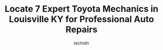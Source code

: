 ---
layout: ampstory
image: https://images.unsplash.com/photo-1529589438034-00c0e7a6452f?ixlib=rb-4.0.3&ixid=MnwxMjA3fDB8MHxwaG90by1wYWdlfHx8fGVufDB8fHx8&auto=format&fit=crop&w=640&h=853&q=80
author: techidn
featured: false
description: If youre in need of trustworthy and skilled Toyota Mechanic in Louisville KY, USA, youll be pleased to discover the 7 best Toyota Mechanic in town. Their expertise and commitment to custom
title: Locate 7 Expert Toyota Mechanics in Louisville KY for Professional Auto Repairs
cover:
   title: Locate 7 Expert Toyota Mechanics in Louisville KY for Professional Auto Repairs
   subtitle: Rickpate
   background: https://images.unsplash.com/photo-1529589438034-00c0e7a6452f?ixlib=rb-4.0.3&ixid=MnwxMjA3fDB8MHxwaG90by1wYWdlfHx8fGVufDB8fHx8&auto=format&fit=crop&w=640&h=853&q=80

pages: 
 - layout: thirds
   top: <h1>#1 SMI Automotive Service</h1>
   bottom: "<p>Love SMI! They are always prompt and helpful. They are not inexpensive, but reliable for a job well done. I have had my car serviced here for oil changes and other odds a</p>"
   background: https://www.knot35.com/toplist/wp-content/uploads/2023/06/best-toyota-mechanic-1-in-louisville-ky-1685839433.jpeg
   backgroundblur: true
 - layout: thirds
   top: <h1>#2 Louisville Automotive Shop</h1>
   bottom: "<p>4409 Bardstown Rd, Louisville, KY 40218, United States</p>"
   background: https://www.knot35.com/toplist/wp-content/uploads/2023/06/best-toyota-mechanic-2-in-louisville-ky-1685839433.jpeg
   cta:
      link: https://www.knot35.com/toplist/locate-7-expert-toyota-mechanics-in-louisville-ky-for-professional-auto-repairs/
      text: Locate 7 Expert Toyota Mechanics in Louisville KY for Professional Auto Repairs
 - layout: thirds
   top: <h1>#3 Springdale Automotive Centers</h1>
   bottom: "<p>8005 Brownsboro Rd, Louisville, KY 40241, United States</p>"
   background: https://www.knot35.com/toplist/wp-content/uploads/2023/06/best-toyota-mechanic-3-in-louisville-ky-1685839434.jpeg
   cta:
      link: https://www.knot35.com/toplist/locate-7-expert-toyota-mechanics-in-louisville-ky-for-professional-auto-repairs/
      text: Locate 7 Expert Toyota Mechanics in Louisville KY for Professional Auto Repairs
 - layout: thirds
   top: <h1>#4 Overley Automotive</h1>
   bottom: "<p>3800 Fern Valley Rd, Louisville, KY 40219, United States</p>"
   background: https://images.unsplash.com/photo-1536745287225-21d689278fd1?ixlib=rb-4.0.3&ixid=MnwxMjA3fDB8MHxwaG90by1wYWdlfHx8fGVufDB8fHx8&auto=format&fit=crop&w=640&h=853&q=80
   cta:
      link: https://www.knot35.com/toplist/locate-7-expert-toyota-mechanics-in-louisville-ky-for-professional-auto-repairs/
      text: Locate 7 Expert Toyota Mechanics in Louisville KY for Professional Auto Repairs
 - layout: thirds
   top: <h1>#5 Oxmoor Toyota Service</h1>
   bottom: "<p>8003 Shelbyville Rd, Louisville, KY 40222, United States</p>"
   background: https://images.unsplash.com/photo-1618556658017-fd9c732d1360?ixlib=rb-4.0.3&ixid=MnwxMjA3fDB8MHxwaG90by1wYWdlfHx8fGVufDB8fHx8&auto=format&fit=crop&w=640&h=853&q=80
   cta:
      link: https://www.knot35.com/toplist/locate-7-expert-toyota-mechanics-in-louisville-ky-for-professional-auto-repairs/
      text: Locate 7 Expert Toyota Mechanics in Louisville KY for Professional Auto Repairs
 - layout: thirds
   top: <h1>#6 Auto-Motion Inc</h1>
   bottom: "<p>636 E Broadway, Louisville, KY 40202, United States</p>"
   background: https://images.unsplash.com/photo-1557672172-298e090bd0f1?ixlib=rb-4.0.3&ixid=MnwxMjA3fDB8MHxwaG90by1wYWdlfHx8fGVufDB8fHx8&auto=format&fit=crop&w=640&h=853&q=80
   cta:
      link: https://www.knot35.com/toplist/locate-7-expert-toyota-mechanics-in-louisville-ky-for-professional-auto-repairs/
      text: Locate 7 Expert Toyota Mechanics in Louisville KY for Professional Auto Repairs
 - layout: thirds
   top: <h1>#7 Foley Automotive Inc</h1>
   bottom: "<p>2128 Palatka Rd, Louisville, KY 40214, United States</p>"
   background: https://images.unsplash.com/photo-1524169358666-79f22534bc6e?ixlib=rb-4.0.3&ixid=MnwxMjA3fDB8MHxwaG90by1wYWdlfHx8fGVufDB8fHx8&auto=format&fit=crop&w=640&h=853&q=80
   cta:
      link: https://www.knot35.com/toplist/locate-7-expert-toyota-mechanics-in-louisville-ky-for-professional-auto-repairs/
      text: Locate 7 Expert Toyota Mechanics in Louisville KY for Professional Auto Repairs
 - layout: thirds
   middle: Continue reading...
   background: https://images.unsplash.com/photo-1567360425618-1594206637d2?ixlib=rb-4.0.3&ixid=MnwxMjA3fDB8MHxwaG90by1wYWdlfHx8fGVufDB8fHx8&auto=format&fit=crop&w=640&h=853&q=80
   cta:
      link: https://www.knot35.com/toplist/locate-7-expert-toyota-mechanics-in-louisville-ky-for-professional-auto-repairs/
      text: Locate 7 Expert Toyota Mechanics in Louisville KY for Professional Auto Repairs
      
---